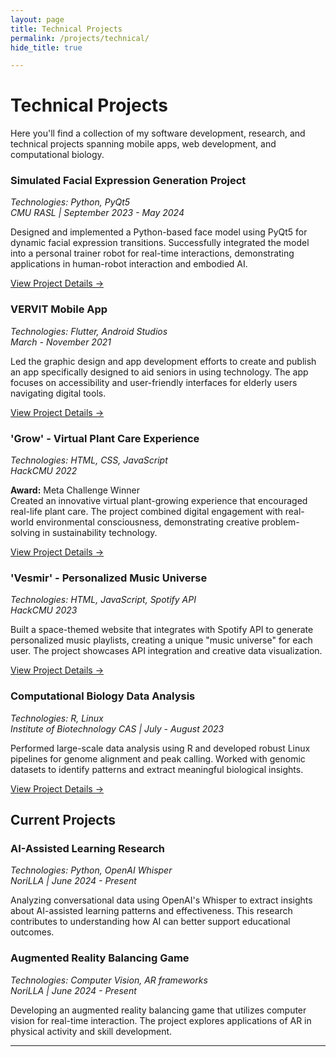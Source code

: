 ```yaml
---
layout: page
title: Technical Projects
permalink: /projects/technical/
hide_title: true

---
```


# Technical Projects

Here you'll find a collection of my software development, research, and technical projects spanning mobile apps, web development, and computational biology.


### Simulated Facial Expression Generation Project
*Technologies: Python, PyQt5*  
*CMU RASL | September 2023 - May 2024*

Designed and implemented a Python-based face model using PyQt5 for dynamic facial expression transitions. Successfully integrated the model into a personal trainer robot for real-time interactions, demonstrating applications in human-robot interaction and embodied AI.

[View Project Details →](#)

### VERVIT Mobile App
*Technologies: Flutter, Android Studios*  
*March - November 2021*

Led the graphic design and app development efforts to create and publish an app specifically designed to aid seniors in using technology. The app focuses on accessibility and user-friendly interfaces for elderly users navigating digital tools.

[View Project Details →](#)

### 'Grow' - Virtual Plant Care Experience
*Technologies: HTML, CSS, JavaScript*  
*HackCMU 2022*

**Award:** Meta Challenge Winner  
Created an innovative virtual plant-growing experience that encouraged real-life plant care. The project combined digital engagement with real-world environmental consciousness, demonstrating creative problem-solving in sustainability technology.

[View Project Details →](#)

### 'Vesmir' - Personalized Music Universe
*Technologies: HTML, JavaScript, Spotify API*  
*HackCMU 2023*

Built a space-themed website that integrates with Spotify API to generate personalized music playlists, creating a unique "music universe" for each user. The project showcases API integration and creative data visualization.

[View Project Details →](#)

### Computational Biology Data Analysis
*Technologies: R, Linux*  
*Institute of Biotechnology CAS | July - August 2023*

Performed large-scale data analysis using R and developed robust Linux pipelines for genome alignment and peak calling. Worked with genomic datasets to identify patterns and extract meaningful biological insights.

[View Project Details →](#)

## Current Projects

### AI-Assisted Learning Research
*Technologies: Python, OpenAI Whisper*  
*NoriLLA | June 2024 - Present*

Analyzing conversational data using OpenAI's Whisper to extract insights about AI-assisted learning patterns and effectiveness. This research contributes to understanding how AI can better support educational outcomes.

### Augmented Reality Balancing Game
*Technologies: Computer Vision, AR frameworks*  
*NoriLLA | June 2024 - Present*

Developing an augmented reality balancing game that utilizes computer vision for real-time interaction. The project explores applications of AR in physical activity and skill development.


---